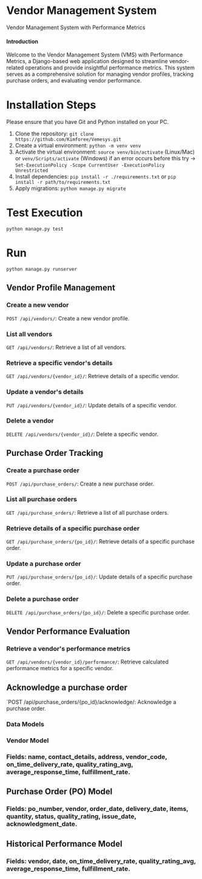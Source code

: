# Vendor Management System
 Vendor Management System with Performance Metrics

#### Introduction
Welcome to the Vendor Management System (VMS) with Performance Metrics, a Django-based web application designed to streamline vendor-related operations and provide insightful performance metrics. This system serves as a comprehensive solution for managing vendor profiles, tracking purchase orders, and evaluating vendor performance.

# Installation Steps
Please ensure that you have Git and Python installed on your PC.

1. Clone the repository: `git clone https://github.com/Kimforee/Vemesys.git`
2. Create a virtual environment: `python -m venv venv`
3. Activate the virtual environment: `source venv/bin/activate` (Linux/Mac) or `venv/Scripts/activate` (Windows) if an error occurs before this try -> `Set-ExecutionPolicy -Scope CurrentUser -ExecutionPolicy Unrestricted`
4. Install dependencies: `pip install -r ./requirements.txt` or `pip install -r path/to/requirements.txt`
5. Apply migrations: `python manage.py migrate`

# Test Execution
`python manage.py test`

# Run
`python manage.py runserver`

## Vendor Profile Management
### Create a new vendor
`POST /api/vendors/`: Create a new vendor profile.

### List all vendors
`GET /api/vendors/`: Retrieve a list of all vendors.

### Retrieve a specific vendor's details
`GET /api/vendors/{vendor_id}/`: Retrieve details of a specific vendor.

### Update a vendor's details
`PUT /api/vendors/{vendor_id}/`: Update details of a specific vendor.

### Delete a vendor
`DELETE /api/vendors/{vendor_id}/`: Delete a specific vendor.

## Purchase Order Tracking

### Create a purchase order
`POST /api/purchase_orders/`: Create a new purchase order.

### List all purchase orders
`GET /api/purchase_orders/`: Retrieve a list of all purchase orders.

### Retrieve details of a specific purchase order
`GET /api/purchase_orders/{po_id}/`: Retrieve details of a specific purchase order. 

### Update a purchase order
`PUT /api/purchase_orders/{po_id}/`: Update details of a specific purchase order.

### Delete a purchase order
`DELETE /api/purchase_orders/{po_id}/`: Delete a specific purchase order.

## Vendor Performance Evaluation
### Retrieve a vendor's performance metrics
`GET /api/vendors/{vendor_id}/performance/`: Retrieve calculated performance metrics for a specific vendor.

## Acknowledge a purchase order
`POST /api/purchase_orders/{po_id}/acknowledge/: Acknowledge a purchase order.

### Data Models
### Vendor Model
### Fields: name, contact_details, address, vendor_code, on_time_delivery_rate, quality_rating_avg, average_response_time, fulfillment_rate.

## Purchase Order (PO) Model
### Fields: po_number, vendor, order_date, delivery_date, items, quantity, status, quality_rating, issue_date, acknowledgment_date.

## Historical Performance Model
### Fields: vendor, date, on_time_delivery_rate, quality_rating_avg, average_response_time, fulfillment_rate.


